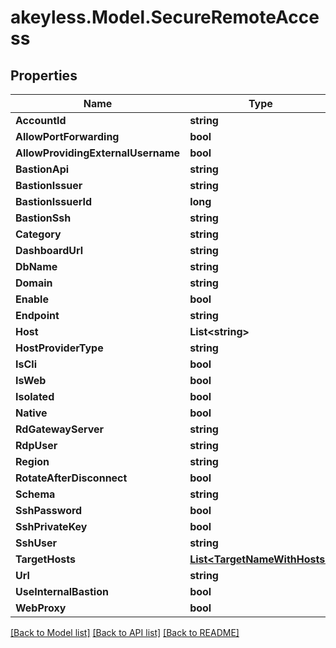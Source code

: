 # akeyless.Model.SecureRemoteAccess

## Properties

Name | Type | Description | Notes
------------ | ------------- | ------------- | -------------
**AccountId** | **string** |  | [optional] 
**AllowPortForwarding** | **bool** |  | [optional] 
**AllowProvidingExternalUsername** | **bool** |  | [optional] 
**BastionApi** | **string** |  | [optional] 
**BastionIssuer** | **string** |  | [optional] 
**BastionIssuerId** | **long** |  | [optional] 
**BastionSsh** | **string** |  | [optional] 
**Category** | **string** |  | [optional] 
**DashboardUrl** | **string** |  | [optional] 
**DbName** | **string** |  | [optional] 
**Domain** | **string** |  | [optional] 
**Enable** | **bool** |  | [optional] 
**Endpoint** | **string** |  | [optional] 
**Host** | **List&lt;string&gt;** |  | [optional] 
**HostProviderType** | **string** |  | [optional] 
**IsCli** | **bool** |  | [optional] 
**IsWeb** | **bool** |  | [optional] 
**Isolated** | **bool** |  | [optional] 
**Native** | **bool** |  | [optional] 
**RdGatewayServer** | **string** |  | [optional] 
**RdpUser** | **string** |  | [optional] 
**Region** | **string** |  | [optional] 
**RotateAfterDisconnect** | **bool** |  | [optional] 
**Schema** | **string** |  | [optional] 
**SshPassword** | **bool** |  | [optional] 
**SshPrivateKey** | **bool** |  | [optional] 
**SshUser** | **string** |  | [optional] 
**TargetHosts** | [**List&lt;TargetNameWithHosts&gt;**](TargetNameWithHosts.md) |  | [optional] 
**Url** | **string** |  | [optional] 
**UseInternalBastion** | **bool** |  | [optional] 
**WebProxy** | **bool** |  | [optional] 

[[Back to Model list]](../README.md#documentation-for-models) [[Back to API list]](../README.md#documentation-for-api-endpoints) [[Back to README]](../README.md)

